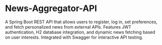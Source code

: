 # News-Aggregator-API
A Spring Boot REST API that allows users to register, log in, set preferences, and fetch personalized news from external APIs. Features JWT authentication, H2 database integration, and dynamic news fetching based on user interests. Integrated with Swagger for interactive API testing.
